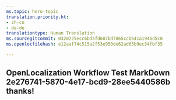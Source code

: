 ```yaml
---
ms.topic: hero-topic
translation.priority.ht:
- zh-cn
- de-de
translationtype: Human Translation
ms.sourcegitcommit: 0320725ecc6bd5fd607bd7865ccb641a1946d5c0
ms.openlocfilehash: e12aaf74c515a2f53e950de62ad65b9ec34fbf35

---
```

## OpenLocalization Workflow Test MarkDown 2e276741-5870-4e17-bcd9-28ee5440586b thanks!



<!--HONumber=Aug16_HO1-->


